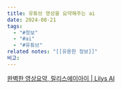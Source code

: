 ```yaml
---
title: 유튜브 영상을 요약해주는 ai
date: 2024-08-21
tags:
  - "#정보"
  - "#ai"
  - "#유튜브"
related notes: "[[유용한 정보]]"
비고:
---
```

[완벽한 영상요약, 릴리스에이아이 | Lilys AI](https://lilys.ai/)

